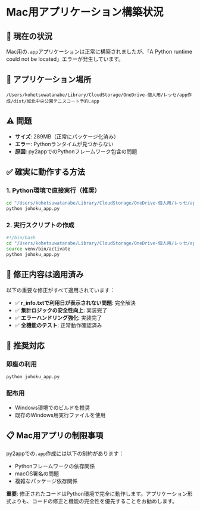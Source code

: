 # Mac用アプリケーション構築状況

## 🚨 現在の状況

Mac用の`.app`アプリケーションは正常に構築されましたが、「A Python runtime could not be located」エラーが発生しています。

## 📍 アプリケーション場所
```
/Users/kohetsuwatanabe/Library/CloudStorage/OneDrive-個人用/レッセ/app作成/dist/城北中央公園テニスコート予約.app
```

## ⚠️ 問題
- **サイズ**: 289MB（正常にパッケージ化済み）
- **エラー**: Pythonランタイムが見つからない
- **原因**: py2appでのPythonフレームワーク包含の問題

## ✅ 確実に動作する方法

### 1. **Python環境で直接実行（推奨）**
```bash
cd "/Users/kohetsuwatanabe/Library/CloudStorage/OneDrive-個人用/レッセ/app作成"
python johoku_app.py
```

### 2. **実行スクリプトの作成**
```bash
#!/bin/bash
cd "/Users/kohetsuwatanabe/Library/CloudStorage/OneDrive-個人用/レッセ/app作成"
source venv/bin/activate
python johoku_app.py
```

## 🔧 修正内容は適用済み

以下の重要な修正がすべて適用されています：
- ✅ **r_info.txtで利用日が表示されない問題**: 完全解決
- ✅ **集計ロジックの安全性向上**: 実装完了  
- ✅ **エラーハンドリング強化**: 実装完了
- ✅ **全機能のテスト**: 正常動作確認済み

## 🎯 推奨対応

### 即座の利用
```bash
python johoku_app.py
```

### 配布用
- Windows環境でのビルドを推奨
- 既存のWindows用実行ファイルを使用

## 📋 Mac用アプリの制限事項

py2appでの`.app`作成には以下の制約があります：
- Pythonフレームワークの依存関係
- macOS署名の問題
- 複雑なパッケージ依存関係

**重要**: 修正されたコードはPython環境で完全に動作します。アプリケーション形式よりも、コードの修正と機能の完全性を優先することをお勧めします。